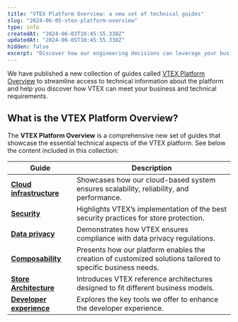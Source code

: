 ```yaml
---
title: "VTEX Platform Overview: a new set of technical guides"
slug: "2024-06-05-vtex-platform-overview"
type: info
createdAt: "2024-06-03T10:45:55.338Z"
updatedAt: "2024-06-05T10:45:55.338Z"
hidden: false
excerpt: "Discover how our engineering decisions can leverage your business with the VTEX Platform Overview documentation."
---
```


We have published a new collection of guides called [VTEX Platform Overview](https://developers.vtex.com/docs/guides/vtex-platform-overview) to streamline access to technical information about the platform and help you discover how VTEX can meet your business and technical requirements.

## What is the VTEX Platform Overview?

The **VTEX Platform Overview** is a comprehensive new set of guides that showcase the essential technical aspects of the VTEX platform. See below the content included in this collection:

| **Guide** | **Description** |
| --- | --- |
| [**Cloud infrastructure**](https://developers.vtex.com/docs/guides/cloud-infrastructure) | Showcases how our cloud-based system ensures scalability, reliability, and performance. |
| [**Security**](https://developers.vtex.com/docs/guides/security) | Highlights VTEX’s implementation of the best security practices for store protection. |
| [**Data privacy**](https://developers.vtex.com/docs/guides/data-privacy) | Demonstrates how VTEX ensures compliance with data privacy regulations. |
| [**Composability**](https://developers.vtex.com/docs/guides/composability) | Presents how our platform enables the creation of customized solutions tailored to specific business needs. |
| [**Store Architecture**](https://developers.vtex.com/docs/guides/store-architecture) | Introduces VTEX reference architectures designed to fit different business models. |
| [**Developer experience**](https://developers.vtex.com/docs/guides/developer-experience) | Explores the key tools we offer to enhance the developer experience. |
